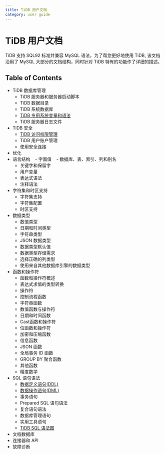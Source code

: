 ```yaml
---
title: TiDB 用户文档
category: user guide
---
```


# TiDB 用户文档

TiDB 支持 SQL92 标准并兼容 MySQL 语法，为了帮您更好地使用 TiDB, 该文档沿用了 MySQL 大部分的文档结构，同时针对 TiDB 特有的功能作了详细的描述。

## Table of Contents

+ TiDB 数据库管理
	- TiDB 服务器和服务器启动脚本
	- TiDB 数据目录
	- TiDB 系统数据库
	- [TiDB 专用系统变量和语法](tidb-specific.md)
	- TiDB 服务器日志文件
+ TiDB 安全
	- [TiDB 访问权限管理](privilege/README.md)
	- TiDB 用户账户管理
	- 使用安全连接
+ 优化
+ 语言结构
    - 字面值
    - 数据库、表、索引、列和别名
    - 关键字和保留字
    - 用户变量
    - 表达式语法
    - 注释语法
+ 字符集和时区支持
	- 字符集支持
	- 字符集配置
	- 时区支持
+ 数据类型
	- 数值类型
	- 日期和时间类型
	- 字符串类型
	- JSON 数据类型
	- 数据类型默认值
	- 数据类型存储需求
	- 选择正确的列类型
	- 使用来自其他数据库引擎的数据类型
+ 函数和操作符
	- 函数和操作符概述
	- 表达式求值的类型转换
	- 操作符
	- 控制流程函数
	- 字符串函数
	- 数值函数与操作符
	- 日期和时间函数
	- Cast函数和操作符
	- 位函数和操作符
	- 加密和压缩函数
	- 信息函数
	- JSON 函数
	- 全局事务 ID 函数
	- GROUP BY 聚合函数
	- 其他函数
	- 精度数学
+ SQL 语句语法
	- [数据定义语句(DDL)](ddl/README.md)
	- [数据操作语句(DML)](dml/README.md)
	- 事务语句
	- Prepared SQL 语句语法
	- 复合语句语法
	- 数据库管理语句
	- 实用工具语句
	- [TiDB SQL 语法图](https://pingcap.github.io/sqlgram/)
+ 文档数据库
+ 连接器和 API
+ 故障诊断
